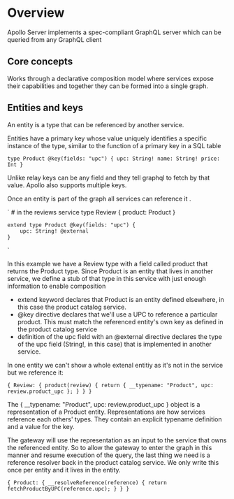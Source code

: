# Overview

Apollo Server implements a spec-compliant GraphQL server which can be queried from any GraphQL client

## Core concepts

Works through a declarative composition model where services expose their capabilities and together they can be formed into a single graph.

## Entities and keys

An entity is a type that can be referenced by another service. 

Entities have a primary key whose value uniquely identifies a specific instance of the type, similar to the function of a primary key in a SQL table

`
    type Product @key(fields: "upc") {
    upc: String!
    name: String!
    price: Int
    }
`

Unlike relay keys can be any field and they tell graphql to fetch by that value. Apollo also supports multiple keys.

Once an entity is part of the graph all services can reference it .

`
    # in the reviews service
        type Review {
        product: Product
    }

    extend type Product @key(fields: "upc") {
        upc: String! @external
    }
`

In this example we have a Review type with a field called product that returns the Product type. Since Product is an entity that lives in another service, we define a stub of that type in this service with just enough information to enable composition

* extend keyword declares that Product is an entity defined elsewhere, in this case the product catalog service.
* @key directive declares that we'll use a UPC to reference a particular product. This must match the referenced entity's own key as defined in the product catalog service
* definition of the upc field with an @external directive declares the type of the upc field (String!, in this case) that is implemented in another service.

In one entity we can't show a whole extenal entitiy as it's not in the service but we reference it:

`
{
  Review: {
    product(review) {
      return { __typename: "Product", upc: review.product_upc };
    }
  }
}
`

The { __typename: "Product", upc: review.product_upc } object is a representation of a Product entity. Representations are how services reference each others' types. They contain an explicit typename definition and a value for the key.


The gateway will use the representation as an input to the service that owns the referenced entity. So to allow the gateway to enter the graph in this manner and resume execution of the query, the last thing we need is a reference resolver back in the product catalog service. We only write this once per entity and it lives in the entity.

`
{
  Product: {
    __resolveReference(reference) {
      return fetchProductByUPC(reference.upc);
    }
  }
}
`

